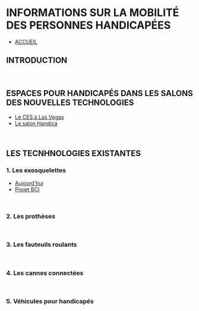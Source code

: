 # INFORMATIONS SUR LA MOBILITÉ DES PERSONNES HANDICAPÉES  
* [ACCUEIL](index.md)
## INTRODUCTION  
 
<br/>

## ESPACES POUR HANDICAPÉS DANS LES SALONS DES NOUVELLES TECHNOLOGIES
* [Le CES à Las Vegas](ces.md)
* [Le salon Handica](handica.md) 

<br/>

## LES TECNHNOLOGIES EXISTANTES

### 1. Les exosquelettes 
- [Aujourd'hui](exoprésent.md)
- [Projet BCI](BCI.md)

<br/>

### 2. Les prothèses

<br/>

### 3. Les fauteuils roulants

<br/>

### 4. Les cannes connectées

<br/>

### 5. Véhicules pour handicapés 

